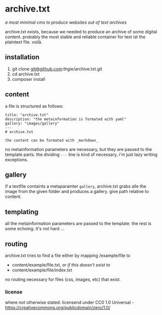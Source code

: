 # archive.txt
_a most minimal cms to produce websites out of text archives_

archive.txt exists, because we needed to produce an archive of some digital content. probably the most stable and reliable container for text ist the plaintext file. voilà.

## installation
1. git clone git@github.com:thgie/archive.txt.git
2. cd archive.txt
3. composer install

## content
a file is structured as follows:

```
title: "archive.txt"
description: "the metainformation is formated with yaml"
gallery: "images/gallery"
---
# archive.txt

the content can be formated with _markdown_
```

no metainformation parameters are necessary, but they are passed to the template parts. the dividing `---` line is kind of necessary, i'm just lazy writing exceptions.

## gallery
if a textfile containts a metaparamter `gallery`, archive.txt grabs alle the image from the given folder and produces a gallery. give path relative to content.

## templating
all the metainformation parameters are passed to the template. the rest is some echoing. it's not hard ...

## routing
archive.txt tries to find a file either by mapping /example/file to

- content/example/file.txt, _or if this doesn't exist to_
- content/example/file/index.txt

no routing necessary for files (css, images, etc) that exist.


### license
where not otherwise stated: licensend under CC0 1.0 Universal - https://creativecommons.org/publicdomain/zero/1.0/